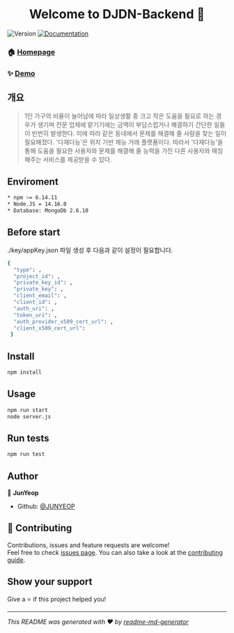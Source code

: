 <h1 align="center">Welcome to DJDN-Backend 👋</h1>
<p>
  <img alt="Version" src="https://img.shields.io/badge/version-1.0.0-blue.svg?cacheSeconds=2592000" />
  <a href=" " target="_blank">
    <img alt="Documentation" src="https://img.shields.io/badge/documentation-yes-brightgreen.svg" />
  </a>
</p>

### 🏠 [Homepage]( )

### ✨ [Demo]( )

## 개요
> 1인 가구의 비율이 늘어남에 따라 일상생활 중 크고 작은 도움을 필요로 하는 경우가 생기며 전문 업체에 맡기기에는 금액이 부담스럽거나 해결하기 간단한 일들이 빈번히 발생한다. 
이에 따라 같은 동네에서 문제를 해결해 줄 사람을 찾는 일이 필요해졌다.
'다재다능'은 위치 기반 재능 거래 플랫폼이다.
따라서 '다재다능'을 통해 도움을 필요한 사용자와 문제를 해결해 줄 능력을 가진 다른 사용자와 매칭해주는 서비스를 제공받을 수 있다.

## Enviroment
```sh
* npm >= 6.14.11
* Node.JS = 14.16.0 
* Database: MongoDb 2.6.10
```

## Before start
./key/appKey.json 파일 생성 후 다음과 같이 설정이 필요합니다.

```sh
{
  "type": ,
  "project_id": ,
  "private_key_id": ,
  "private_key": ,
  "client_email": ,
  "client_id": ,
  "auth_uri": ,
  "token_uri": ,
  "auth_provider_x509_cert_url": ,
  "client_x509_cert_url": 
 }
```

## Install

```sh
npm install
```

## Usage

```sh
npm run start 
node server.js
```

## Run tests

```sh
npm run test
```

## Author

👤 **JunYeop**

* Github: [@JUNYEOP](https://github.com/JUNYEOP)

## 🤝 Contributing

Contributions, issues and feature requests are welcome!<br />Feel free to check [issues page]( ). You can also take a look at the [contributing guide]( ).

## Show your support

Give a ⭐️ if this project helped you!

***
_This README was generated with ❤️ by [readme-md-generator](https://github.com/kefranabg/readme-md-generator)_

